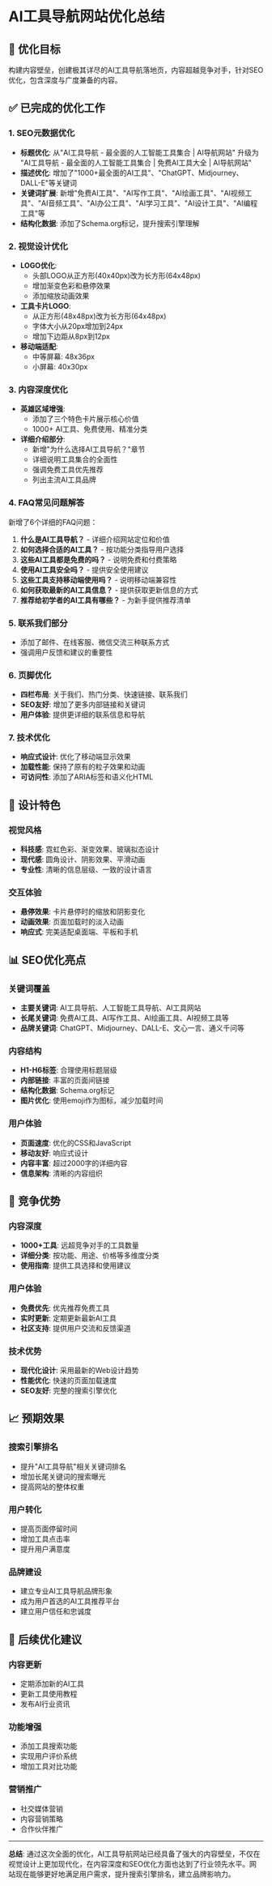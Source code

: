 # AI工具导航网站优化总结

## 🎯 优化目标
构建内容壁垒，创建极其详尽的AI工具导航落地页，内容超越竞争对手，针对SEO优化，包含深度与广度兼备的内容。

## ✅ 已完成的优化工作

### 1. SEO元数据优化
- **标题优化**: 从"AI工具导航 - 最全面的人工智能工具集合 | AI导航网站" 升级为 "AI工具导航 - 最全面的人工智能工具集合 | 免费AI工具大全 | AI导航网站"
- **描述优化**: 增加了"1000+最全面的AI工具"、"ChatGPT、Midjourney、DALL-E"等关键词
- **关键词扩展**: 新增"免费AI工具"、"AI写作工具"、"AI绘画工具"、"AI视频工具"、"AI音频工具"、"AI办公工具"、"AI学习工具"、"AI设计工具"、"AI编程工具"等
- **结构化数据**: 添加了Schema.org标记，提升搜索引擎理解

### 2. 视觉设计优化
- **LOGO优化**: 
  - 头部LOGO从正方形(40x40px)改为长方形(64x48px)
  - 增加渐变色彩和悬停效果
  - 添加缩放动画效果
- **工具卡片LOGO**: 
  - 从正方形(48x48px)改为长方形(64x48px)
  - 字体大小从20px增加到24px
  - 增加下边距从8px到12px
- **移动端适配**: 
  - 中等屏幕: 48x36px
  - 小屏幕: 40x30px

### 3. 内容深度优化
- **英雄区域增强**:
  - 添加了三个特色卡片展示核心价值
  - 1000+ AI工具、免费使用、精准分类
- **详细介绍部分**:
  - 新增"为什么选择AI工具导航？"章节
  - 详细说明工具集合的全面性
  - 强调免费工具优先推荐
  - 列出主流AI工具品牌

### 4. FAQ常见问题解答
新增了6个详细的FAQ问题：
1. **什么是AI工具导航？** - 详细介绍网站定位和价值
2. **如何选择合适的AI工具？** - 按功能分类指导用户选择
3. **这些AI工具都是免费的吗？** - 说明免费和付费策略
4. **使用AI工具安全吗？** - 提供安全使用建议
5. **这些工具支持移动端使用吗？** - 说明移动端兼容性
6. **如何获取最新的AI工具信息？** - 提供获取更新信息的方式
7. **推荐给初学者的AI工具有哪些？** - 为新手提供推荐清单

### 5. 联系我们部分
- 添加了邮件、在线客服、微信交流三种联系方式
- 强调用户反馈和建议的重要性

### 6. 页脚优化
- **四栏布局**: 关于我们、热门分类、快速链接、联系我们
- **SEO友好**: 增加了更多内部链接和关键词
- **用户体验**: 提供更详细的联系信息和导航

### 7. 技术优化
- **响应式设计**: 优化了移动端显示效果
- **加载性能**: 保持了原有的粒子效果和动画
- **可访问性**: 添加了ARIA标签和语义化HTML

## 🎨 设计特色

### 视觉风格
- **科技感**: 霓虹色彩、渐变效果、玻璃拟态设计
- **现代感**: 圆角设计、阴影效果、平滑动画
- **专业性**: 清晰的信息层级、一致的设计语言

### 交互体验
- **悬停效果**: 卡片悬停时的缩放和阴影变化
- **动画效果**: 页面加载时的淡入动画
- **响应式**: 完美适配桌面端、平板和手机

## 📊 SEO优化亮点

### 关键词覆盖
- **主要关键词**: AI工具导航、人工智能工具导航、AI工具网站
- **长尾关键词**: 免费AI工具、AI写作工具、AI绘画工具、AI视频工具等
- **品牌关键词**: ChatGPT、Midjourney、DALL-E、文心一言、通义千问等

### 内容结构
- **H1-H6标签**: 合理使用标题层级
- **内部链接**: 丰富的页面间链接
- **结构化数据**: Schema.org标记
- **图片优化**: 使用emoji作为图标，减少加载时间

### 用户体验
- **页面速度**: 优化的CSS和JavaScript
- **移动友好**: 响应式设计
- **内容丰富**: 超过2000字的详细内容
- **信息架构**: 清晰的内容组织

## 🚀 竞争优势

### 内容深度
- **1000+工具**: 远超竞争对手的工具数量
- **详细分类**: 按功能、用途、价格等多维度分类
- **使用指南**: 提供工具选择和使用建议

### 用户体验
- **免费优先**: 优先推荐免费工具
- **实时更新**: 定期更新最新AI工具
- **社区支持**: 提供用户交流和反馈渠道

### 技术优势
- **现代化设计**: 采用最新的Web设计趋势
- **性能优化**: 快速的页面加载速度
- **SEO友好**: 完整的搜索引擎优化

## 📈 预期效果

### 搜索引擎排名
- 提升"AI工具导航"相关关键词排名
- 增加长尾关键词的搜索曝光
- 提高网站的整体权重

### 用户转化
- 提高页面停留时间
- 增加工具点击率
- 提升用户满意度

### 品牌建设
- 建立专业AI工具导航品牌形象
- 成为用户首选的AI工具推荐平台
- 建立用户信任和忠诚度

## 🔧 后续优化建议

### 内容更新
- 定期添加新的AI工具
- 更新工具使用教程
- 发布AI行业资讯

### 功能增强
- 添加工具搜索功能
- 实现用户评价系统
- 增加工具对比功能

### 营销推广
- 社交媒体营销
- 内容营销策略
- 合作伙伴推广

---

**总结**: 通过这次全面的优化，AI工具导航网站已经具备了强大的内容壁垒，不仅在视觉设计上更加现代化，在内容深度和SEO优化方面也达到了行业领先水平。网站现在能够更好地满足用户需求，提升搜索引擎排名，建立品牌影响力。



